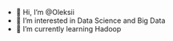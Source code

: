 - 👋 Hi, I’m @Oleksii
- 👀 I’m interested in Data Science and Big Data
- 🌱 I’m currently learning Hadoop

<!---
Greeengooo/Greeengooo is a ✨ special ✨ repository because its `README.md` (this file) appears on your GitHub profile.
You can click the Preview link to take a look at your changes.
--->
